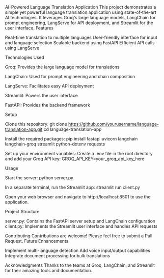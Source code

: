 AI-Powered Language Translation Application
This project demonstrates a simple yet powerful language translation application using state-of-the-art AI technologies. It leverages Groq's large language models, LangChain for prompt engineering, LangServe for API deployment, and Streamlit for the user interface.
Features

Real-time translation to multiple languages
User-friendly interface for input and language selection
Scalable backend using FastAPI
Efficient API calls using LangServe

Technologies Used

Groq: Provides the large language model for translations

LangChain: Used for prompt engineering and chain composition

LangServe: Facilitates easy API deployment

Streamlit: Powers the user interface

FastAPI: Provides the backend framework


Setup

Clone this repository:
git clone https://github.com/yourusername/language-translation-app.git
cd language-translation-app

Install the required packages:
pip install fastapi uvicorn langchain langchain-groq streamlit python-dotenv requests

Set up your environment variables:
Create a .env file in the root directory and add your Groq API key:
GROQ_API_KEY=your_groq_api_key_here


Usage

Start the server:
python server.py

In a separate terminal, run the Streamlit app:
streamlit run client.py

Open your web browser and navigate to http://localhost:8501 to use the application.


Project Structure

server.py: Contains the FastAPI server setup and LangChain configuration
client.py: Implements the Streamlit user interface and handles API requests

Contributing
Contributions are welcome! Please feel free to submit a Pull Request.
Future Enhancements

Implement multi-language detection
Add voice input/output capabilities
Integrate document processing for bulk translations


Acknowledgments
Thanks to the teams at Groq, LangChain, and Streamlit for their amazing tools and documentation.
